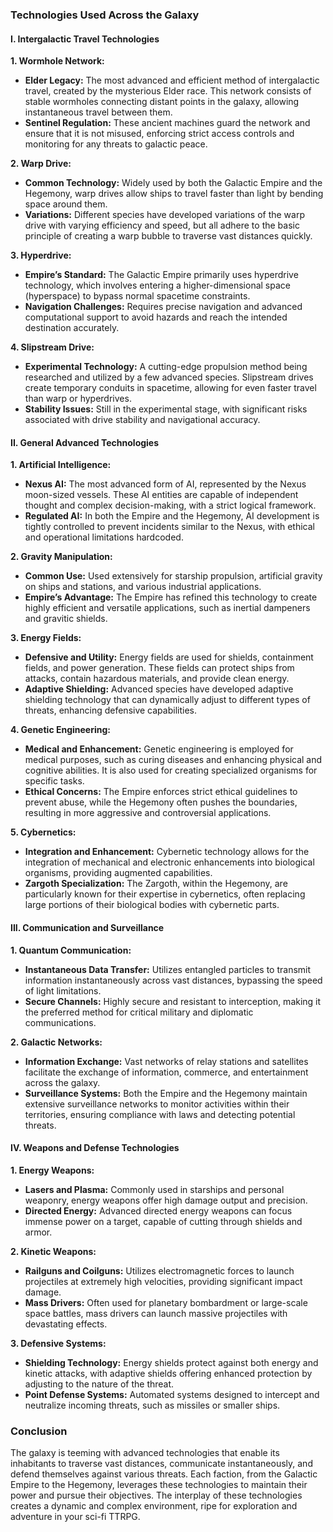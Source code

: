 ### Technologies Used Across the Galaxy

#### I. Intergalactic Travel Technologies

**1. Wormhole Network:**
- **Elder Legacy:** The most advanced and efficient method of intergalactic travel, created by the mysterious Elder race. This network consists of stable wormholes connecting distant points in the galaxy, allowing instantaneous travel between them.
- **Sentinel Regulation:** These ancient machines guard the network and ensure that it is not misused, enforcing strict access controls and monitoring for any threats to galactic peace.

**2. Warp Drive:**
- **Common Technology:** Widely used by both the Galactic Empire and the Hegemony, warp drives allow ships to travel faster than light by bending space around them.
- **Variations:** Different species have developed variations of the warp drive with varying efficiency and speed, but all adhere to the basic principle of creating a warp bubble to traverse vast distances quickly.

**3. Hyperdrive:**
- **Empire’s Standard:** The Galactic Empire primarily uses hyperdrive technology, which involves entering a higher-dimensional space (hyperspace) to bypass normal spacetime constraints.
- **Navigation Challenges:** Requires precise navigation and advanced computational support to avoid hazards and reach the intended destination accurately.

**4. Slipstream Drive:**
- **Experimental Technology:** A cutting-edge propulsion method being researched and utilized by a few advanced species. Slipstream drives create temporary conduits in spacetime, allowing for even faster travel than warp or hyperdrives.
- **Stability Issues:** Still in the experimental stage, with significant risks associated with drive stability and navigational accuracy.

#### II. General Advanced Technologies

**1. Artificial Intelligence:**
- **Nexus AI:** The most advanced form of AI, represented by the Nexus moon-sized vessels. These AI entities are capable of independent thought and complex decision-making, with a strict logical framework.
- **Regulated AI:** In both the Empire and the Hegemony, AI development is tightly controlled to prevent incidents similar to the Nexus, with ethical and operational limitations hardcoded.

**2. Gravity Manipulation:**
- **Common Use:** Used extensively for starship propulsion, artificial gravity on ships and stations, and various industrial applications.
- **Empire’s Advantage:** The Empire has refined this technology to create highly efficient and versatile applications, such as inertial dampeners and gravitic shields.

**3. Energy Fields:**
- **Defensive and Utility:** Energy fields are used for shields, containment fields, and power generation. These fields can protect ships from attacks, contain hazardous materials, and provide clean energy.
- **Adaptive Shielding:** Advanced species have developed adaptive shielding technology that can dynamically adjust to different types of threats, enhancing defensive capabilities.

**4. Genetic Engineering:**
- **Medical and Enhancement:** Genetic engineering is employed for medical purposes, such as curing diseases and enhancing physical and cognitive abilities. It is also used for creating specialized organisms for specific tasks.
- **Ethical Concerns:** The Empire enforces strict ethical guidelines to prevent abuse, while the Hegemony often pushes the boundaries, resulting in more aggressive and controversial applications.

**5. Cybernetics:**
- **Integration and Enhancement:** Cybernetic technology allows for the integration of mechanical and electronic enhancements into biological organisms, providing augmented capabilities.
- **Zargoth Specialization:** The Zargoth, within the Hegemony, are particularly known for their expertise in cybernetics, often replacing large portions of their biological bodies with cybernetic parts.

#### III. Communication and Surveillance

**1. Quantum Communication:**
- **Instantaneous Data Transfer:** Utilizes entangled particles to transmit information instantaneously across vast distances, bypassing the speed of light limitations.
- **Secure Channels:** Highly secure and resistant to interception, making it the preferred method for critical military and diplomatic communications.

**2. Galactic Networks:**
- **Information Exchange:** Vast networks of relay stations and satellites facilitate the exchange of information, commerce, and entertainment across the galaxy.
- **Surveillance Systems:** Both the Empire and the Hegemony maintain extensive surveillance networks to monitor activities within their territories, ensuring compliance with laws and detecting potential threats.

#### IV. Weapons and Defense Technologies

**1. Energy Weapons:**
- **Lasers and Plasma:** Commonly used in starships and personal weaponry, energy weapons offer high damage output and precision.
- **Directed Energy:** Advanced directed energy weapons can focus immense power on a target, capable of cutting through shields and armor.

**2. Kinetic Weapons:**
- **Railguns and Coilguns:** Utilizes electromagnetic forces to launch projectiles at extremely high velocities, providing significant impact damage.
- **Mass Drivers:** Often used for planetary bombardment or large-scale space battles, mass drivers can launch massive projectiles with devastating effects.

**3. Defensive Systems:**
- **Shielding Technology:** Energy shields protect against both energy and kinetic attacks, with adaptive shields offering enhanced protection by adjusting to the nature of the threat.
- **Point Defense Systems:** Automated systems designed to intercept and neutralize incoming threats, such as missiles or smaller ships.

### Conclusion

The galaxy is teeming with advanced technologies that enable its inhabitants to traverse vast distances, communicate instantaneously, and defend themselves against various threats. Each faction, from the Galactic Empire to the Hegemony, leverages these technologies to maintain their power and pursue their objectives. The interplay of these technologies creates a dynamic and complex environment, ripe for exploration and adventure in your sci-fi TTRPG.